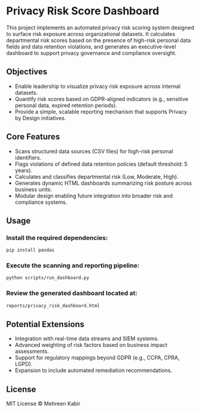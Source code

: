 # Privacy Risk Score Dashboard

This project implements an automated privacy risk scoring system designed to surface risk exposure across organizational datasets. It calculates departmental risk scores based on the presence of 
high-risk personal data fields and data retention violations, and generates an executive-level dashboard to support privacy governance and compliance oversight.

## Objectives

- Enable leadership to visualize privacy risk exposure across internal datasets.
- Quantify risk scores based on GDPR-aligned indicators (e.g., sensitive personal data, expired retention periods).
- Provide a simple, scalable reporting mechanism that supports Privacy by Design initiatives.

## Core Features

- Scans structured data sources (CSV files) for high-risk personal identifiers.
- Flags violations of defined data retention policies (default threshold: 5 years).
- Calculates and classifies departmental risk (Low, Moderate, High).
- Generates dynamic HTML dashboards summarizing risk posture across business units.
- Modular design enabling future integration into broader risk and compliance systems.

## Usage

### Install the required dependencies:

```bash
pip install pandas
```

### Execute the scanning and reporting pipeline:

```bash
python scripts/run_dashboard.py
```

### Review the generated dashboard located at:

```bash
reports/privacy_risk_dashboard.html
```

## Potential Extensions

- Integration with real-time data streams and SIEM systems.
- Advanced weighting of risk factors based on business impact assessments.
- Support for regulatory mappings beyond GDPR (e.g., CCPA, CPRA, LGPD).
- Expansion to include automated remediation recommendations.

## License

MIT License © Mehreen Kabir

